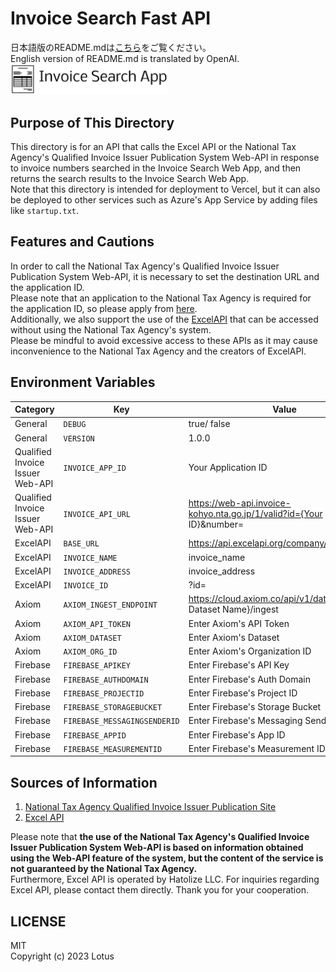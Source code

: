 # Invoice Search Fast API
日本語版のREADME.mdは[こちら](/README.md)をご覧ください。  
English version of README.md is translated by OpenAI.  
<img src="assets/img/Invoice%20Search%20App-logo.png" width="50%">  

## Purpose of This Directory  
This directory is for an API that calls the Excel API or the National Tax Agency's Qualified Invoice Issuer Publication System Web-API in response to invoice numbers searched in the Invoice Search Web App, and then returns the search results to the Invoice Search Web App.  
Note that this directory is intended for deployment to Vercel, but it can also be deployed to other services such as Azure's App Service by adding files like `startup.txt`.  

## Features and Cautions  
In order to call the National Tax Agency's Qualified Invoice Issuer Publication System Web-API, it is necessary to set the destination URL and the application ID.  
Please note that an application to the National Tax Agency is required for the application ID, so please apply from [here]("https://www.invoice-kohyo.nta.go.jp/web-api/index.html").  
Additionally, we also support the use of the [ExcelAPI]("https://excelapi.org/docs/") that can be accessed without using the National Tax Agency's system.  
Please be mindful to avoid excessive access to these APIs as it may cause inconvenience to the National Tax Agency and the creators of ExcelAPI.  

## Environment Variables  
| Category                         | Key                          | Value                                                                            |
| -------------------------------- | ---------------------------- | -------------------------------------------------------------------------------- |
| General                          | `DEBUG`                      | true/ false                                                                      |
| General                          | `VERSION`                    | 1.0.0                                                                            |
| Qualified Invoice Issuer Web-API | `INVOICE_APP_ID`             | Your Application ID                                                              |
| Qualified Invoice Issuer Web-API | `INVOICE_API_URL`            | https://web-api.invoice-kohyo.nta.go.jp/1/valid?id={Your Application ID}&number= |
| ExcelAPI                         | `BASE_URL`                   | https://api.excelapi.org/company/                                                |
| ExcelAPI                         | `INVOICE_NAME`               | invoice_name                                                                     |
| ExcelAPI                         | `INVOICE_ADDRESS`            | invoice_address                                                                  |
| ExcelAPI                         | `INVOICE_ID`                 | ?id=                                                                             |
| Axiom                            | `AXIOM_INGEST_ENDPOINT`      | https://cloud.axiom.co/api/v1/datasets/{Axiom Dataset Name}/ingest               |
| Axiom                            | `AXIOM_API_TOKEN`            | Enter Axiom's API Token                                                          |
| Axiom                            | `AXIOM_DATASET`              | Enter Axiom's Dataset                                                            |
| Axiom                            | `AXIOM_ORG_ID`               | Enter Axiom's Organization ID                                                    |
| Firebase                         | `FIREBASE_APIKEY`            | Enter Firebase's API Key                                                         |
| Firebase                         | `FIREBASE_AUTHDOMAIN`        | Enter Firebase's Auth Domain                                                     |
| Firebase                         | `FIREBASE_PROJECTID`         | Enter Firebase's Project ID                                                      |
| Firebase                         | `FIREBASE_STORAGEBUCKET`     | Enter Firebase's Storage Bucket                                                  |
| Firebase                         | `FIREBASE_MESSAGINGSENDERID` | Enter Firebase's Messaging Sender ID                                             |
| Firebase                         | `FIREBASE_APPID`             | Enter Firebase's App ID                                                          |
| Firebase                         | `FIREBASE_MEASUREMENTID`     | Enter Firebase's Measurement ID                                                  |
  
## Sources of Information  
1. [National Tax Agency Qualified Invoice Issuer Publication Site](https://www.invoice-kohyo.nta.go.jp/index.html)  
2. [Excel API](https://excelapi.org/docs/)  
  
Please note that **the use of the National Tax Agency's Qualified Invoice Issuer Publication System Web-API is based on information obtained using the Web-API feature of the system, but the content of the service is not guaranteed by the National Tax Agency.**  
Furthermore, Excel API is operated by Hatolize LLC. For inquiries regarding Excel API, please contact them directly. Thank you for your cooperation.  

## LICENSE
MIT  
Copyright (c) 2023 Lotus
